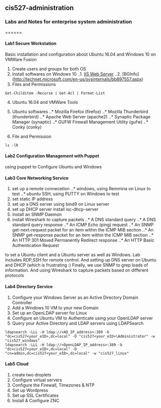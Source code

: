 ## cis527-administration
### Labs and Notes for enterprise system administration
======
#### Lab1 Secure Workstation
Basic installation and configuration about Ubuntu 16.04 and Windows 10 on VMWare Fusion
1. Create users and groups for both OS
2. Install softwares on Windows 10
..1. [IIS Web Server](http://www.howtogeek.com/112455/how-to-install-iis-8-on-windows-8/)
..2. [BGInfo] (http://technet.microsoft.com/en-us/sysinternals/bb897557.aspx)
3. Files and Permissions
```shell
Get-Childitem -Recurse | Get-Acl | Format-List
```
4. Ubuntu 16.04 and VMWare Tools
5. Ubuntu softwares
..* Mozilla Firefox (firefox)
..* Mozilla Thunderbird (thunderbird)
..* Apache Web Server (apache2)
..* Synaptic Package Manager (synaptic)
..* GUFW Firewall Management Utility (gufw)
..* Conky (conky)

6. File and Permission
```shell
ls -lR
```
#### Lab2 Configuration Management with Puppet
using puppet to Configure Ubuntu and Windows

#### Lab3 Core Networking Service
1. set up a remote connecetion
..* windows, using Remmina on Linux to test
..* ubuntu SSH, using PUTTY on Windows to test
2. set static IP address
3. set up a DNS server
 using bind9 on Linux server
4. set up DHCP server
	 install isc-dhcp-server
5. Install an SNMP Daemon
6. install Wireshark to capture packets
..* A DNS standard query
..* A DNS standard query response
..* An ICMP Echo (ping) request
..* An SNMP get-next-request packet for an item within the ICMP MIB section
..* An SNMP get-response packet for an item within the ICMP MIB section
..* An HTTP 301 Moved Permanently Redirect response
..*  An HTTP Basic Authentication Request

to set a Ubuntu client and a Ubuntu server as well as Windows.
Lab includes RDP,SSH for remote control. And setting up DNS server on Ubuntu and DHCP (which is frustrating :) Finally,
	we use SNMP to grep loads of information. And using Wireshark to capture packets based on different protocols

#### Lab4 Directory Service
1. Configure your Windows Server as an Active Directory Domain Controller
2. Add a Windows 10 VM to your new Domain
3. Set up an OpenLDAP server for Linux
4. Configure an Ubuntu VM to Authenticate using your OpenLDAP server
5. Query your Active Directory and LDAP servers using LDAPSearch
```shell
ldapsearch -LLL -H ldap://<AD_IP_address>:389 -b "dc=cis527<your_eID>,dc=local" -D "cis527<your_eID>\Administrator" -w "cis527_windows"
ldapsearch -LLL -H ldap://<OpenLDAP_IP_address>:389 -b "dc=cis527<your_eID>,dc=local" -D "cn=admin,dc=cis527<your_eID>,dc=local" -w "cis527_linux"
```

#### Lab5 Cloud
1. create two droplets
2. Configure virtual servers
3. Configure the Firewall, Timezones & NTP
4. Set up Wordpress
5. Set up SSL Certificates
6. Install & Configure ZNC
